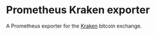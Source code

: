 # Prometheus Kraken exporter

A Prometheus exporter for the [Kraken](https://www.kraken.com) bitcoin exchange.